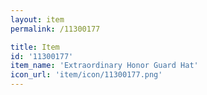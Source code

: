 ```yaml
---
layout: item
permalink: /11300177

title: Item
id: '11300177'
item_name: 'Extraordinary Honor Guard Hat'
icon_url: 'item/icon/11300177.png'
---
```

